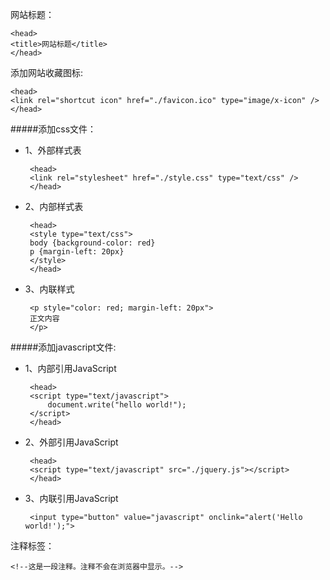 网站标题：

    <head>
    <title>网站标题</title>
    </head>

添加网站收藏图标:

    <head>
    <link rel="shortcut icon" href="./favicon.ico" type="image/x-icon" />
    </head>

#####添加css文件：   
 - 1、外部样式表

        <head>
        <link rel="stylesheet" href="./style.css" type="text/css" />
        </head>

 - 2、内部样式表

        <head>
        <style type="text/css">
        body {background-color: red}
        p {margin-left: 20px}
        </style>
        </head>

 - 3、内联样式

        <p style="color: red; margin-left: 20px">
        正文内容
        </p>

#####添加javascript文件:
 - 1、内部引用JavaScript

		<head>
		<script type="text/javascript">
			document.write("hello world!");
		</script>
		</head>

 - 2、外部引用JavaScript

		<head>
		<script type="text/javascript" src="./jquery.js"></script>
		</head>

 - 3、内联引用JavaScript

		<input type="button" value="javascript" onclink="alert('Hello world!');">

注释标签：

    <!--这是一段注释。注释不会在浏览器中显示。-->
